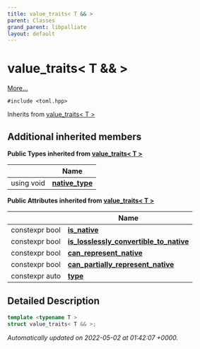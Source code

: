 ```yaml
---
title: value_traits< T && >
parent: Classes
grand_parent: libpalliate
layout: default
---
```


# value_traits< T && >



 [More...](#detailed-description)


`#include <toml.hpp>`

Inherits from [value_traits< T >](/libpalliate/generated/Classes/structvalue__traits)

## Additional inherited members

**Public Types inherited from [value_traits< T >](/libpalliate/generated/Classes/structvalue__traits)**

|                | Name           |
| -------------- | -------------- |
| using void | **[native_type](/libpalliate/generated/Classes/structvalue__traits#using-native-type)**  |

**Public Attributes inherited from [value_traits< T >](/libpalliate/generated/Classes/structvalue__traits)**

|                | Name           |
| -------------- | -------------- |
| constexpr bool | **[is_native](/libpalliate/generated/Classes/structvalue__traits#variable-is-native)**  |
| constexpr bool | **[is_losslessly_convertible_to_native](/libpalliate/generated/Classes/structvalue__traits#variable-is-losslessly-convertible-to-native)**  |
| constexpr bool | **[can_represent_native](/libpalliate/generated/Classes/structvalue__traits#variable-can-represent-native)**  |
| constexpr bool | **[can_partially_represent_native](/libpalliate/generated/Classes/structvalue__traits#variable-can-partially-represent-native)**  |
| constexpr auto | **[type](/libpalliate/generated/Classes/structvalue__traits#variable-type)**  |


## Detailed Description

```cpp
template <typename T >
struct value_traits< T && >;
```


_Automatically updated on 2022-05-02 at 01:42:07 +0000._